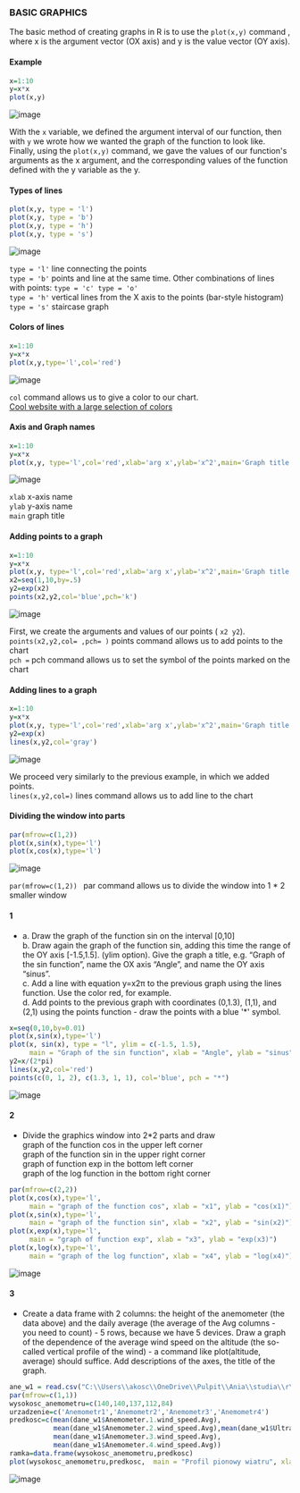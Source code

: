 ### BASIC GRAPHICS 
The basic method of creating graphs in R is to use the ```` plot(x,y) ```` command , where x is the argument vector (OX axis) and y is the value vector (OY axis).
#### Example 
````r
x=1:10
y=x*x
plot(x,y)
````
![image](https://github.com/user-attachments/assets/3c4fe8d6-202a-461e-b530-fa7e6c67f891)

With the ```` x ```` variable, we defined the argument interval of our function, then with ```` y ```` we wrote how we wanted the graph of the function to look like. Finally, using the ```` plot(x,y) ```` command, we gave the values of our function's arguments as the x argument, and the corresponding values of the function defined with the y variable as the y.

#### Types of lines
````r
plot(x,y, type = 'l')
plot(x,y, type = 'b')
plot(x,y, type = 'h')
plot(x,y, type = 's')
````
![image](https://github.com/user-attachments/assets/6fafef91-aff7-408d-a73f-4b0cb952c047)

```` type = 'l' ```` line connecting the points <br>
```` type = 'b' ```` points and line at the same time. Other combinations of lines with points: ```` type = 'c' type = 'o' ```` <br>
```` type = 'h' ```` vertical lines from the X axis to the points (bar-style histogram) <br>
```` type = 's' ```` staircase graph
#### Colors of lines 
```` r
x=1:10
y=x*x
plot(x,y,type='l',col='red')
````
![image](https://github.com/user-attachments/assets/0e861fa2-db64-4b82-b191-d362a2e1153a)

```` col ```` command allows us to give a color to our chart. <br>
[Cool website with a large selection of colors](https://rrogacz.pl/css-kolory)

#### Axis and Graph names
````r
x=1:10
y=x*x
plot(x,y, type='l',col='red',xlab='arg x',ylab='x^2',main='Graph title')
````
![image](https://github.com/user-attachments/assets/9f46c17b-32d2-485e-90a0-66d93922f8fe)

```` xlab ```` x-axis name <br>
```` ylab ```` y-axis name <br>
```` main ```` graph title
#### Adding points to a graph
````r
x=1:10
y=x*x
plot(x,y, type='l',col='red',xlab='arg x',ylab='x^2',main='Graph title')
x2=seq(1,10,by=.5)
y2=exp(x2)
points(x2,y2,col='blue',pch='k')
````
![image](https://github.com/user-attachments/assets/5aa244f4-1f63-4176-984e-acdd01c8fc54)

First, we create the arguments and values of our points ( ```` x2 y2 ````). <br>
```` points(x2,y2,col= ,pch= ) ```` points command allows us to add points to the chart <br>
```` pch = ```` pch command allows us to set the symbol of the points marked on the chart 

#### Adding lines to a graph
````r
x=1:10
y=x*x
plot(x,y, type='l',col='red',xlab='arg x',ylab='x^2',main='Graph title')
y2=exp(x)
lines(x,y2,col='gray')
````
![image](https://github.com/user-attachments/assets/ccad2d3d-f994-4e8f-906f-f9856317b141)

We proceed very similarly to the previous example, in which we added points. <br>
```` lines(x,y2,col=) ```` lines command allows us to add line to the chart

#### Dividing the window into parts
````r
par(mfrow=c(1,2)) 
plot(x,sin(x),type='l')
plot(x,cos(x),type='l')
````
![image](https://github.com/user-attachments/assets/a0f5b3ef-2c51-4ccb-9b7f-cff8616f3371)

```` par(mfrow=c(1,2))  ```` par command allows us to divide the window into 1 * 2 smaller window

#### 1 
- a. Draw the graph of the function sin on the interval [0,10] <br>
b.  Draw again the graph of the function sin, adding this time the range of the OY axis [-1.5,1.5]. (ylim option). Give the graph a title, e.g. “Graph of the sin function”, name the OX axis “Angle”, and name the OY axis “sinus”. <br>
c. Add a line with equation y=x2π to the previous graph using the lines function. Use the color red, for example. <br>
d. Add points to the previous graph with coordinates (0,1.3), (1,1), and (2,1) using the points function - draw the points with a blue '*' symbol.
````r
x=seq(0,10,by=0.01)
plot(x,sin(x),type='l')
plot(x, sin(x), type = "l", ylim = c(-1.5, 1.5), 
     main = "Graph of the sin function", xlab = "Angle", ylab = "sinus")
y2=x/(2*pi)
lines(x,y2,col='red')
points(c(0, 1, 2), c(1.3, 1, 1), col='blue', pch = "*")
````
![image](https://github.com/user-attachments/assets/47e8cc79-5ac6-4444-ba6f-bb8a3ee04615)

#### 2
- Divide the graphics window into 2*2 parts and draw <br>
graph of the function cos in the upper left corner <br>
graph of the function sin in the upper right corner <br>
graph of function exp in the bottom left corner <br>
graph of the log function in the bottom right corner
````r
par(mfrow=c(2,2)) 
plot(x,cos(x),type='l', 
     main = "graph of the function cos", xlab = "x1", ylab = "cos(x1)")
plot(x,sin(x),type='l', 
     main = "graph of the function sin", xlab = "x2", ylab = "sin(x2)")
plot(x,exp(x),type='l', 
     main = "graph of function exp", xlab = "x3", ylab = "exp(x3)")
plot(x,log(x),type='l', 
     main = "graph of the log function", xlab = "x4", ylab = "log(x4)")
````
![image](https://github.com/user-attachments/assets/f4c28e5e-6e81-4a0d-9439-25178d523eeb)

#### 3
- Create a data frame with 2 columns: the height of the anemometer (the data above) and the daily average (the average of the Avg columns - you need to count) - 5 rows, because we have 5 devices. Draw a graph of the dependence of the average wind speed on the altitude (the so-called vertical profile of the wind) - a command like plot(altitude, average) should suffice. Add descriptions of the axes, the title of the graph.

````r
ane_w1 = read.csv("C:\\Users\\akosc\\OneDrive\\Pulpit\\Ania\\studia\\r\\dane_w1.csv", header = TRUE, sep = ",")
par(mfrow=c(1,1))
wysokosc_anemometru=c(140,140,137,112,84)
urzadzenie=c('Anemometr1','Anemometr2','Anemometr3','Anemometr4')
predkosc=c(mean(dane_w1$Anemometer.1.wind_speed.Avg),
           mean(dane_w1$Anemometer.2.wind_speed.Avg),mean(dane_w1$Ultrasonic.wind_speed.Avg),
           mean(dane_w1$Anemometer.3.wind_speed.Avg),
           mean(dane_w1$Anemometer.4.wind_speed.Avg))
ramka=data.frame(wysokosc_anemometru,predkosc)
plot(wysokosc_anemometru,predkosc,  main = "Profil pionowy wiatru", xlab = "Wysokość [m]", ylab = "Prędkość wiatru [m/s]", pch='*', col = 'green')
````
![image](https://github.com/user-attachments/assets/75700121-7768-41d3-b9a4-c0b9f8e76c6b)






